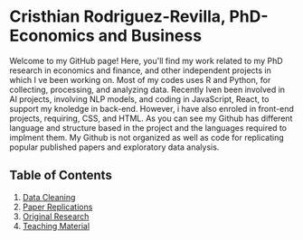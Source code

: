 # Cristhian Rodriguez-Revilla, PhD- Economics and Business


Welcome to my GitHub page! Here, you'll find my work related to my PhD research in economics and finance, and other independent projects in which I ve been working on. Most of my codes uses R and Python, for collecting, processing, and analyzing data. Recently Iven been involved in AI projects, involving NLP models, and coding in JavaScript, React, to support my knoledge in back-end. However, i have also enroled in front-end projects, requiring, CSS, and HTML. As you can see my Github has different language and structure based in the project and the languages required to implment them. My Github is not organized as well as code for replicating popular published papers and exploratory data analysis.

## Table of Contents

1. [Data Cleaning](https://github.com/carr8824/Data-Cleaning)
2. [Paper Replications](https://github.com/carr8824/Paper-Replications)
3. [Original Research](https://github.com/carr8824/Original-Research)
4. [Teaching Material](https://github.com/carr8824/Teaching-Inputs)
